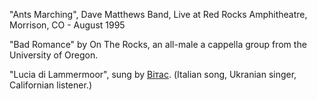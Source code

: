 "Ants Marching", Dave Matthews Band, Live at Red Rocks Amphitheatre, Morrison, CO - August 1995

"Bad Romance" by On The Rocks, an all-male a cappella group from the University of Oregon.

"Lucia di Lammermoor", sung by [Вітас](https://uk.wikipedia.org/wiki/%D0%92%D1%96%D1%82%D0%B0%D1%81). (Italian song, Ukranian singer, Californian listener.)
